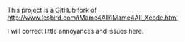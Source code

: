 This project is a GitHub fork of
http://www.lesbird.com/iMame4All/iMame4All_Xcode.html

I will correct little annoyances and issues here.
